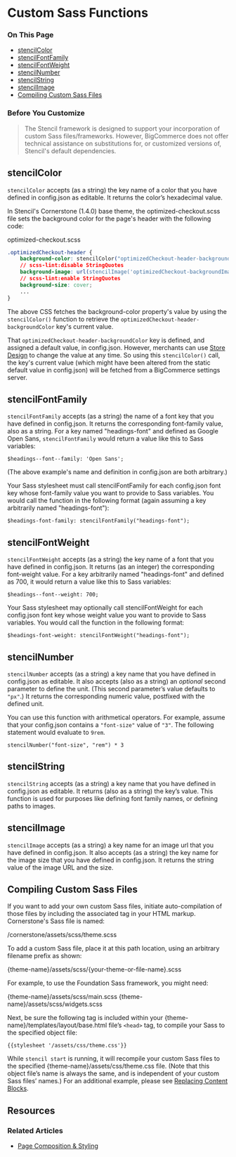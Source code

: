 <h1>Custom Sass Functions</h1>
<div class="otp" id="no-index">
	<h3> On This Page </h3>
	<ul>
    <li><a href="#custom-sass-functions_stencilcolor">stencilColor</a></li>
    <li><a href="#custom-sass-functions_stencilfontfamily">stencilFontFamily</a></li>
    <li><a href="#custom-sass-functions_stencilfontweight">stencilFontWeight</a></li>
    <li><a href="#custom-sass-functions_stencilnumber">stencilNumber</a></li>
    <li><a href="#custom-sass-functions_stencilstring">stencilString</a></li>
    <li><a href="#custom-sass-functions_stencilimage">stencilImage</a></li>
    <li><a href="#custom-sass-functions_compiling-custom-sass-files">Compiling Custom Sass Files</a></li>
	</ul>
</div>


<div class="HubBlock--callout">
<div class="CalloutBlock--warning">
<div class="HubBlock-content">
    
<!-- theme: warning -->

### Before You Customize
> The Stencil framework is designed to support your incorporation of custom Sass files/frameworks. However, BigCommerce does not offer technical assistance on substitutions for, or customized versions of, Stencil's default dependencies.

</div>
</div>
</div>

<a href='#custom-sass-functions_stencilcolor' aria-hidden='true' class='block-anchor'  id='custom-sass-functions_stencilcolor'><i aria-hidden='true' class='linkify icon'></i></a>

## stencilColor

`stencilColor` accepts (as a string) the key name of a color that you have defined in <span class="fn">config.json</span> as editable. It returns the color’s hexadecimal value.

In Stencil's Cornerstone (1.4.0) base theme, the <span class="fn">optimized-checkout.scss</span> file sets the background color for the page's header with the following code:

<div class="HubBlock-header">
    <div class="HubBlock-header-title flex items-center">
        <div class="HubBlock-header-name">optimized-checkout.scss</div>
    </div><div class="HubBlock-header-subtitle"></div>
</div>

<!--
title: "optimized-checkout.scss"
subtitle: ""
lineNumbers: true
-->

```css
.optimizedCheckout-header {
    background-color: stencilColor("optimizedCheckout-header-backgroundColor");
    // scss-lint:disable StringQuotes
    background-image: url(stencilImage('optimizedCheckout-backgroundImage', 'optimizedCheckout-backgroundImage-size'));
    // scss-lint:enable StringQuotes
    background-size: cover;
    ...
}
```

The above CSS fetches the background-color property's value by using the `stencilColor()` function to retrieve the `optimizedCheckout-header-backgroundColor` key's current value.

That `optimizedCheckout-header-backgroundColor` key is defined, and assigned a default value, in <span class="fn">config.json</span>. However, merchants can use [Store Design](https://support.bigcommerce.com/s/article/Store-Design) to change the value at any time. So using this `stencilColor()` call, the key's current value (which might have been altered from the static default value in <span class="fn">config.json</span>) will be fetched from a BigCommerce settings server.



<a href='#custom-sass-functions_stencilfontfamily' aria-hidden='true' class='block-anchor'  id='custom-sass-functions_stencilfontfamily'><i aria-hidden='true' class='linkify icon'></i></a>

## stencilFontFamily

`stencilFontFamily` accepts (as a string) the name of a font key that you have defined in config.json. It returns the corresponding font-family value, also as a string. For a key named "headings-font" and defined as Google Open Sans, `stencilFontFamily` would return a value like this to Sass variables:

`$headings-‐font-‐family: 'Open Sans';`

(The above example's name and definition in config.json are both arbitrary.)

Your Sass stylesheet must call stencilFontFamily for each <span class="fn">config.json</span> font key whose font-family value you want to provide to Sass variables. You would call the function in the following format (again assuming a key arbitrarily named "headings-font"):

`$headings-font-family: stencilFontFamily("headings-font");`



<a href='#custom-sass-functions_stencilfontweight' aria-hidden='true' class='block-anchor'  id='custom-sass-functions_stencilfontweight'><i aria-hidden='true' class='linkify icon'></i></a>

## stencilFontWeight

`stencilFontWeight` accepts (as a string) the key name of a font that you have defined in config.json. It returns (as an integer) the corresponding font-weight value. For a key arbitrarily named "headings-font" and defined as 700, it would return a value like this to Sass variables:

`$headings-‐font-‐weight: 700;`

Your Sass stylesheet may optionally call stencilFontWeight for each <span class="fn">config.json</span> font key whose weight value you want to provide to Sass variables. You would call the function in the following format:

`$headings-font-weight: stencilFontWeight("headings-font");`



<a href='#custom-sass-functions_stencilnumber' aria-hidden='true' class='block-anchor'  id='custom-sass-functions_stencilnumber'><i aria-hidden='true' class='linkify icon'></i></a>

## stencilNumber

`stencilNumber` accepts (as a string) a key name that you have defined in <span class="fn">config.json</span> as editable. It also accepts (also as a string) an _optional_ second parameter to define the unit. (This second parameter’s value defaults to `"px"`.) It returns the corresponding numeric value, postfixed with the defined unit.

You can use this function with arithmetical operators. For example, assume that your <span class="fn">config.json</span> contains a `"font-size"` value of `"3"`. The following statement would evaluate to `9rem`.

`stencilNumber("font-size", "rem") * 3`



<a href='#custom-sass-functions_stencilstring' aria-hidden='true' class='block-anchor'  id='custom-sass-functions_stencilstring'><i aria-hidden='true' class='linkify icon'></i></a>

## stencilString

`stencilString` accepts (as a string) a key name that you have defined in <span class="fn">config.json</span> as editable. It returns (also as a string) the key’s value. This function is used for purposes like defining font family names, or defining paths to images.



<a href='#custom-sass-functions_stencilimage' aria-hidden='true' class='block-anchor'  id='custom-sass-functions_stencilimage'><i aria-hidden='true' class='linkify icon'></i></a>

## stencilImage

`stencilImage` accepts (as a string) a key name for an image url that you have defined in <span class="fn">config.json</span>. It also accepts (as a string) the key name for the image size that you have defined in <span class="fn">config.json</span>. It returns the string value of the image URL and the size.



<a href='#custom-sass-functions_compiling-custom-sass-files' aria-hidden='true' class='block-anchor'  id='custom-sass-functions_compiling-custom-sass-files'><i aria-hidden='true' class='linkify icon'></i></a>

## Compiling Custom Sass Files

If you want to add your own custom Sass files, initiate auto-compilation of those files by including the associated tag in your HTML markup. Cornerstone's Sass file is named:

<span class="fp">/cornerstone/assets/scss/theme.scss</span>

To add a custom Sass file, place it at this path location, using an arbitrary filename prefix as shown:

<span class="fp">{theme-name}/assets/scss/{your-theme-or-file-name}.scss</span>

For example, to use the Foundation Sass framework, you might need:
	
<span class="fp">{theme-name}/assets/scss/main.scss</span>
<span class="fp">{theme-name}/assets/scss/widgets.scss</span>

Next, be sure the following tag is included within your <span class="fp">{theme-name}/templates/layout/base.html</span> file’s `<head>` tag, to compile your Sass to the specified object file:

`{{stylesheet '/assets/css/theme.css'}}`

While `stencil start` is running, it will recompile your custom Sass files to the specified <span class="fp">{theme-name}/assets/css/theme.css</span> file. (Note that this object file’s name is always the same, and is independent of your custom Sass files’ names.) For an additional example, please see [Replacing Content Blocks](https://developer.bigcommerce.com/stencil-docs/css-and-design-assets/page-composition-and-styling).



## Resources

### Related Articles
* [Page Composition & Styling](https://developer.bigcommerce.com/stencil-docs/css-and-design-assets/page-composition-and-styling)


